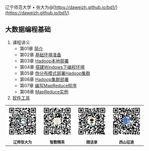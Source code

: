 辽宁师范大学 &bull; 张大为@[https://daweizh.github.io/bd1/](https://daweizh.github.io/bd1/)

## 大数据编程基础

1. 课程讲义
    - 第01章 [简介](2020/handout/01/intro.html)
    - 第02章 [基础环境准备](2020/handout/02/base-env.html)
    - 第03章 [Hadoop本地部署](2020/handout/03/local.html)
    - 第04章 [搭建Windows下编程环境](2020/handout/04/win-ide.html)
    - 第05章 [伪分布模式部署Hadoop集群](2020/handout/05/pseudo.html)
    - 第06章 [Hadoop集群部署](2020/handout/06/clust.html)
    - 第07章 [编写MapReduce程序](2020/handout/07/mapreduce.html)
    - 第08章 [MapReduce实例](2020/handout/08/example.html)
2. [软件工具](2020/tool/tool.html)


<table style="border:0px;font-size:12px;">
  <tr>
    <td style="border:0px;"> <img src="assets/me/img/zdw.jpg" width="100"> </td>
    <td style="border:0px;"> <img src="assets/me/img/idea.jpg" width="100"> </td>
    <td style="border:0px;"> <img src="assets/me/img/shl.jpg" width="100"> </td>
    <td style="border:0px;"> <img src="assets/me/img/xszt.jpg" width="100"> </td>
  </tr>
  <tr>
    <th style="border:0px;">辽师张大为</th><th style="border:0px;">智数精英</th>
    <th style="border:0px;">随话录</th><th style="border:0px;">西山征途</th>
  </tr>
</table>
